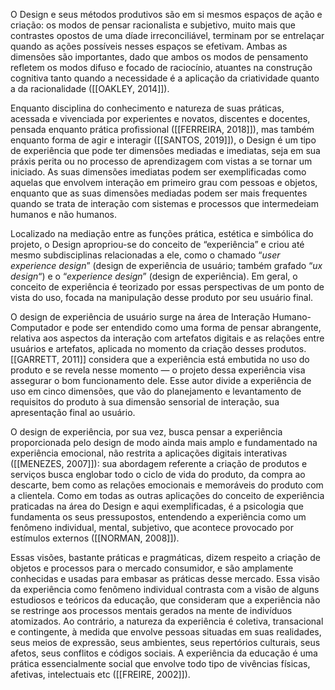 O Design e seus métodos produtivos são em si mesmos espaços de ação e criação: os modos de pensar racionalista e subjetivo, muito mais que contrastes opostos de uma díade irreconciliável, terminam por se entrelaçar quando as ações possíveis nesses espaços se efetivam. Ambas as dimensões são importantes, dado que ambos os modos de pensamento refletem os modos difuso e focado de raciocínio, atuantes na construção cognitiva tanto quando a necessidade é a aplicação da criatividade quanto a da racionalidade ([[OAKLEY, 2014]]).

Enquanto disciplina do conhecimento e natureza de suas práticas, acessada e vivenciada por experientes e novatos, discentes e docentes, pensada enquanto prática profissional ([[FERREIRA, 2018]]), mas também enquanto forma de agir e interagir ([[SANTOS, 2019]]), o Design é um tipo de experiência que pode ter dimensões mediadas e imediatas, seja em sua práxis perita ou no processo de aprendizagem com vistas a se tornar um iniciado. As suas dimensões imediatas podem ser exemplificadas como aquelas que envolvem interação em primeiro grau com pessoas e objetos, enquanto que as suas dimensões mediadas podem ser mais frequentes quando se trata de interação com sistemas e processos que intermedeiam humanos e não humanos.

Localizado na mediação entre as funções prática, estética e simbólica do projeto, o Design apropriou-se do conceito de “experiência” e criou até mesmo subdisciplinas relacionadas a ele, como o chamado “_user experience design_” (design de experiência de usuário; também grafado “_ux design_“) e o “_experience design_” (design de experiência). Em geral, o conceito de experiência é teorizado por essas perspectivas de um ponto de vista do uso, focada na manipulação desse produto por seu usuário final.

O design de experiência de usuário surge na área de Interação Humano-Computador e pode ser entendido como uma forma de pensar abrangente, relativa aos aspectos da interação com artefatos digitais e as relações entre usuários e artefatos, aplicada no momento da criação desses produtos. [[GARRETT, 2011]] considera que a experiência está embutida no uso do produto e se revela nesse momento — o projeto dessa experiência visa assegurar o bom funcionamento dele. Esse autor divide a experiência de uso em cinco dimensões, que vão do planejamento e levantamento de requisitos do produto à sua dimensão sensorial de interação, sua apresentação final ao usuário.

O design de experiência, por sua vez, busca pensar a experiência proporcionada pelo design de modo ainda mais amplo e fundamentado na experiência emocional, não restrita a aplicações digitais interativas ([[MENEZES, 2007]]): sua abordagem referente a criação de produtos e serviços busca englobar todo o ciclo de vida do produto, da compra ao descarte, bem como as relações emocionais e memoráveis do produto com a clientela. Como em todas as outras aplicações do conceito de experiência praticadas na área do Design e aqui exemplificadas, é a psicologia que fundamenta os seus pressupostos, entendendo a experiência como um fenômeno individual, mental, subjetivo, que acontece provocado por estímulos externos ([[NORMAN, 2008]]).

Essas visões, bastante práticas e pragmáticas, dizem respeito a criação de objetos e processos para o mercado consumidor, e são amplamente conhecidas e usadas para embasar as práticas desse mercado. Essa visão da experiência como fenômeno individual contrasta com a visão de alguns estudiosos e teóricos da educação, que consideram que a experiência não se restringe aos processos mentais gerados na mente de indivíduos atomizados. Ao contrário, a natureza da experiência é coletiva, transacional e contingente, à medida que envolve pessoas situadas em suas realidades, seus meios de expressão, seus ambientes, seus repertórios culturais, seus afetos, seus conflitos e códigos sociais. A experiência da educação é uma prática essencialmente social que envolve todo tipo de vivências físicas, afetivas, intelectuais etc ([[FREIRE, 2002]]).
